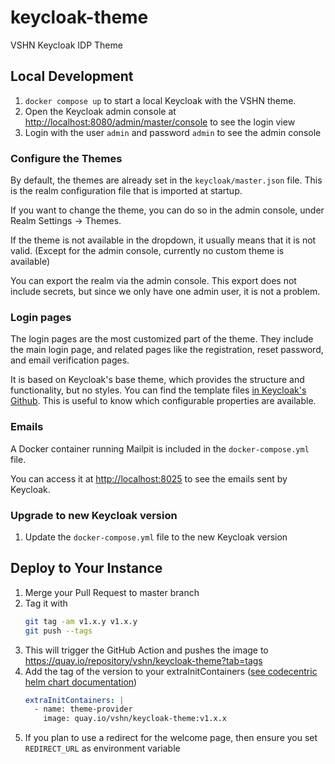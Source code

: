 # keycloak-theme
VSHN Keycloak IDP Theme

## Local Development

1. `docker compose up` to start a local Keycloak with the VSHN theme.
2. Open the Keycloak admin console at [http://localhost:8080/admin/master/console](http://localhost:8080/admin/master/console) to see the login view
3. Login with the user `admin` and password `admin` to see the admin console

### Configure the Themes

By default, the themes are already set in the `keycloak/master.json` file.
This is the realm configuration file that is imported at startup.

If you want to change the theme, you can do so in the admin console, under Realm Settings -> Themes.

If the theme is not available in the dropdown, it usually means that it is not valid.
(Except for the admin console, currently no custom theme is available)

You can export the realm via the admin console.
This export does not include secrets, but since we only have one admin user, it is not a problem.

### Login pages

The login pages are the most customized part of the theme.
They include the main login page, and related pages like the registration, reset password, and email verification pages.

It is based on Keycloak's base theme, which provides the structure and functionality, but no styles.
You can find the template files [in Keycloak's Github](https://github.com/keycloak/keycloak/tree/main/themes/src/main/resources/theme/base/login).
This is useful to know which configurable properties are available.

### Emails

A Docker container running Mailpit is included in the `docker-compose.yml` file.

You can access it at [http://localhost:8025](http://localhost:8025) to see the emails sent by Keycloak.

### Upgrade to new Keycloak version

1. Update the `docker-compose.yml` file to the new Keycloak version

## Deploy to Your Instance

1. Merge your Pull Request to master branch
1. Tag it with
    ```bash
    git tag -am v1.x.y v1.x.y
    git push --tags
    ```
1. This will trigger the GitHub Action and pushes the image to https://quay.io/repository/vshn/keycloak-theme?tab=tags
1. Add the tag of the version to your extraInitContainers ([see codecentric helm chart documentation](https://github.com/codecentric/helm-charts/blob/master/charts/keycloak/README.md#providing-a-custom-theme))
    ```yaml
    extraInitContainers: |
      - name: theme-provider
        image: quay.io/vshn/keycloak-theme:v1.x.x
    ```
1. If you plan to use a redirect for the welcome page, then ensure you set `REDIRECT_URL` as environment variable
